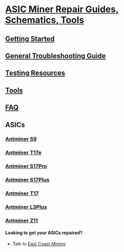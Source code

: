 # [ASIC Miner Repair Guides, Schematics, Tools](https://eastcoastmining.repair)

## [Getting Started](Getting-Started.md)

## [General Troubleshooting Guide](General-Troubleshooting-Guide.md)

## [Testing Resources](Testing.md)

## [Tools](Tools.md)

## [FAQ](FAQ.md)

## ASICs

### [Antminer S9](Bitmain/Antminer/S9/README.md)

### [Antminer T17e](Bitmain/Antminer/T17e/README.md)

### [Antminer S17Pro](Bitmain/Antminer/S17Pro/README.md)

### [Antminer S17Plus](Bitmain/Antminer/S17Plus/README.md)

### [Antminer T17](Bitmain/Antminer/T17/README.md)

### [Antminer L3Plus](Bitmain/Antminer/L3Plus/README.md)

### [Antminer Z11](Bitmain/Antminer/Z11/README.md)

#### Looking to get your ASICs repaired?

- Talk to [East Coast Mining](https://eastcoastmining.com/)
